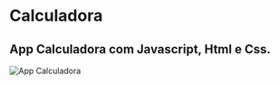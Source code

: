 # Calculadora
## App Calculadora com Javascript, Html e Css.
![App Calculadora](https://user-images.githubusercontent.com/42298239/73990319-8c9ef000-4927-11ea-8389-8703420ab3fc.png)
